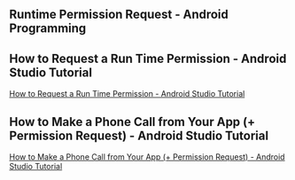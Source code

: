 ## Runtime Permission Request - Android Programming
## How to Request a Run Time Permission - Android Studio Tutorial
[How to Request a Run Time Permission - Android Studio Tutorial](https://www.youtube.com/watch?v=SMrB97JuIoM&list=PLrnPJCHvNZuDKMpu23RJ2NjQif6FuYzRV)  
  
## How to Make a Phone Call from Your App (+ Permission Request) - Android Studio Tutorial
[How to Make a Phone Call from Your App (+ Permission Request) - Android Studio Tutorial](https://www.youtube.com/watch?v=UDwj5j4tBYg&list=PLrnPJCHvNZuDKMpu23RJ2NjQif6FuYzRV&index=4)  
  